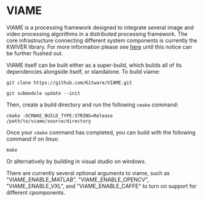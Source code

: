 # VIAME

VIAME is a processing framework designed to integrate several image and
video processing algorithms in a distributed processing framework. The
core infrastructure connecting different system components is currently
the KWIVER library. For more information please see [here](https://github.com/Kitware/kwiver/)
until this notice can be further flushed out.

VIAME itself can be built either as a super-build, which builds all of its
dependencies alongside itself, or standalone. To build viame:

	git clone https://github.com/Kitware/VIAME.git

	git submodule update --init

Then, create a build directory and run the following `cmake` command:

	cmake -DCMAKE_BUILD_TYPE:STRING=Release /path/to/viame/source/directory

Once your `cmake` command has completed, you can build with the following
command if on linux:

	make

Or alternatively by building in visual studio on windows.

There are currently several optional arguments to viame, such as "VIAME_ENABLE_MATLAB",
"VIAME_ENABLE_OPENCV", "VIAME_ENABLE_VXL",  and "VIAME_ENABLE_CAFFE" to turn on
support for different cpomponents.
